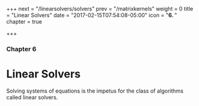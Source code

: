 +++
next = "/linearsolvers/solvers"
prev = "/matrixkernels"
weight = 0
title = "Linear Solvers"
date = "2017-02-15T07:54:08-05:00"
icon = "<b>6. </b>"
chapter = true

+++

### Chapter 6

# Linear Solvers

Solving systems of equations is the impetus for the class of algorithms called linear solvers.